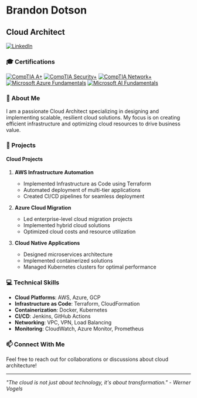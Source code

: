 # Brandon Dotson
## Cloud Architect

[![LinkedIn](https://img.shields.io/badge/LinkedIn-0077B5?style=for-the-badge&logo=linkedin&logoColor=white)](https://www.linkedin.com/in/brandonjdotson/)

### 🎓 Certifications
[![CompTIA A+](https://img.shields.io/badge/CompTIA-A%2B-blue?style=for-the-badge&logo=comptia&logoColor=white)](YOUR_A_PLUS_VERIFICATION_LINK)
[![CompTIA Security+](https://img.shields.io/badge/CompTIA-Security%2B-red?style=for-the-badge&logo=comptia&logoColor=white)](https://www.credly.com/badges/cc41c992-9d20-4019-8376-a3ca64b9caeb/public_url)
[![CompTIA Network+](https://img.shields.io/badge/CompTIA-Network%2B-green?style=for-the-badge&logo=comptia&logoColor=white)](YOUR_NETWORK_PLUS_VERIFICATION_LINK)
[![Microsoft Azure Fundamentals](https://img.shields.io/badge/Microsoft-AZ--900-0089D6?style=for-the-badge&logo=microsoft-azure&logoColor=white)](YOUR_AZ900_VERIFICATION_LINK)
[![Microsoft AI Fundamentals](https://img.shields.io/badge/Microsoft-AI--900-purple?style=for-the-badge&logo=microsoft-azure&logoColor=white)](YOUR_AI900_VERIFICATION_LINK)

### 👋 About Me
I am a passionate Cloud Architect specializing in designing and implementing scalable, resilient cloud solutions. My focus is on creating efficient infrastructure and optimizing cloud resources to drive business value.

### 🚀 Projects

#### Cloud Projects
1. **AWS Infrastructure Automation**
   - Implemented Infrastructure as Code using Terraform
   - Automated deployment of multi-tier applications
   - Created CI/CD pipelines for seamless deployment

2. **Azure Cloud Migration**
   - Led enterprise-level cloud migration projects
   - Implemented hybrid cloud solutions
   - Optimized cloud costs and resource utilization

3. **Cloud Native Applications**
   - Designed microservices architecture
   - Implemented containerized solutions
   - Managed Kubernetes clusters for optimal performance

### 💻 Technical Skills
- **Cloud Platforms**: AWS, Azure, GCP
- **Infrastructure as Code**: Terraform, CloudFormation
- **Containerization**: Docker, Kubernetes
- **CI/CD**: Jenkins, GitHub Actions
- **Networking**: VPC, VPN, Load Balancing
- **Monitoring**: CloudWatch, Azure Monitor, Prometheus

### 📫 Connect With Me
Feel free to reach out for collaborations or discussions about cloud architecture!

---
*"The cloud is not just about technology, it's about transformation." - Werner Vogels*
